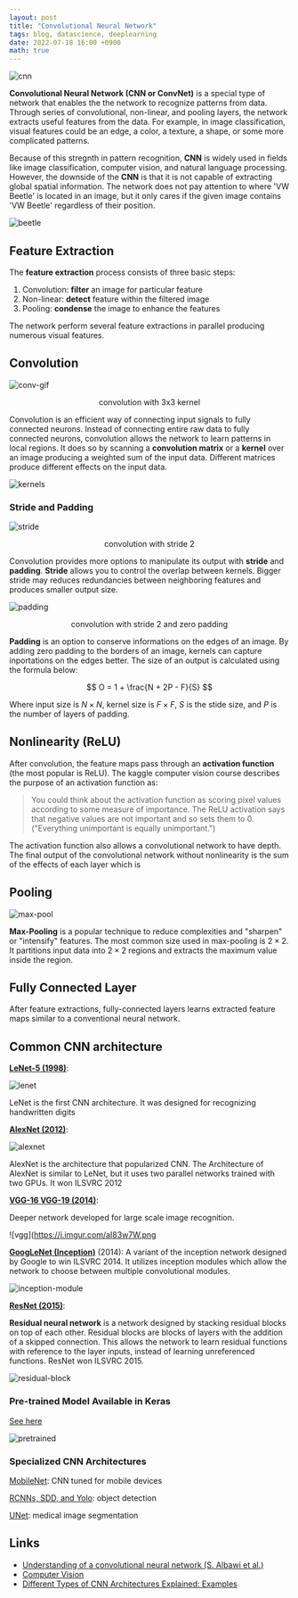 ```yaml
---
layout: post
title: "Convolutional Neural Network"
tags: blog, datascience, deeplearning
date: 2022-07-18 16:00 +0900
math: true
---
```


![cnn](https://i.imgur.com/ZUrHZkw.jpg)

**Convolutional Neural Network (CNN or ConvNet)** is a special type of network that enables the the network to recognize patterns from data. Through series of convolutional, non-linear, and pooling layers, the network extracts useful features from the data. For example, in image classification, visual features could be an edge, a color, a texture, a shape, or some more complicated patterns. 

Because of this stregnth in pattern recognition, **CNN** is widely used in fields like image classification, computer vision, and natural language processing. However, the downside of the **CNN** is that it is not capable of extracting global spatial information. The network does not pay attention to where 'VW Beetle' is located in an image, but it only cares if the given image contains 'VW Beetle' regardless of their position.

![beetle](https://i.imgur.com/eFhVRAU.jpg)


## Feature Extraction

The **feature extraction** process consists of three basic steps:
1. Convolution: **filter** an image for particular feature
2. Non-linear: **detect** feature within the filtered image
3. Pooling: **condense** the image to enhance the features

The network perform several feature extractions in parallel producing numerous visual features.

## Convolution

![conv-gif](https://i.imgur.com/7GBqjon.gif)

<figcaption align = "center">convolution with 3x3 kernel</figcaption>

Convolution is an efficient way of connecting input signals to fully connected neurons. Instead of connecting entire raw data to fully connected neurons, convolution allows the network to learn patterns in local regions. It does so by scanning a **convolution matrix** or a **kernel** over an image producing a weighted sum of the input data. Different matrices produce different effects on the input data. 

![kernels](https://i.imgur.com/xXkIW3d.png)


### Stride and Padding

![stride](https://i.imgur.com/qE0G3UQ.gif)

<figcaption align = "center">convolution with stride 2</figcaption>

Convolution provides more options to manipulate its output with **stride** and **padding**. **Stride** allows you to control the overlap between kernels. Bigger stride may reduces redundancies between neighboring features and produces smaller output size. 


![padding](https://i.imgur.com/w9GCJkA.gif)

<figcaption align = "center">convolution with stride 2 and zero padding</figcaption>

**Padding** is an option to conserve informations on the edges of an image. By adding zero padding to the borders of an image, kernels can capture inportations on the edges better. The size of an output is calculated using the formula below:

$$
O = 1 + \frac{N + 2P - F}{S}
$$

Where input size is $N \times N$, kernel size is $F \times F$, $S$ is the stide size, and $P$ is the number of layers of padding.


## Nonlinearity (ReLU)

After convolution, the feature maps pass through an **activation function** (the most popular is ReLU). The kaggle computer vision course describes the purpose of an activation function as:

>You could think about the activation function as scoring pixel values according to some measure of importance. The ReLU activation says that negative values are not important and so sets them to 0. ("Everything unimportant is equally unimportant.")

The activation function also allows a convolutional network to have depth. The final output of the convolutional network without nonlinearity is the sum of the effects of each layer which is

## Pooling

![max-pool](https://i.imgur.com/0GLlOVr.gif)

**Max-Pooling** is a popular technique to reduce complexities and "sharpen" or "intensify" features. The most common size used in max-pooling is $2 \times 2$. It partitions input data into $2 \times 2$ regions and extracts the maximum value inside the region.


## Fully Connected Layer

After feature extractions, fully-connected layers learns extracted feature maps similar to a conventional neural network.


## Common CNN architecture

[**LeNet-5 (1998)**](http://vision.stanford.edu/cs598_spring07/papers/Lecun98.pdf):

![lenet](https://i.imgur.com/GFKUd2L.jpg)

LeNet is the first CNN architecture. It was designed for recognizing handwritten digits

[**AlexNet (2012)**](https://proceedings.neurips.cc/paper/2012/file/c399862d3b9d6b76c8436e924a68c45b-Paper.pdf):

![alexnet](https://i.imgur.com/ZqFZMBv.png)

AlexNet is the architecture that popularized CNN. The Architecture of AlexNet is similar to LeNet, but it uses two parallel networks trained with two GPUs. It won ILSVRC 2012

[**VGG-16 VGG-19 (2014)**](https://arxiv.org/pdf/1409.1556.pdf):

Deeper network developed for large scale image recognition.

![vgg](https://i.imgur.com/aI83w7W.png

[**GoogLeNet (Inception)**](https://arxiv.org/pdf/1409.4842.pdf) (2014):
A variant of the inception network designed by Google to win ILSVRC 2014. It utilizes inception modules which allow the network to choose between multiple convolutional modules.

![inception-module](https://i.imgur.com/DIHjm7x.png)

[**ResNet (2015)**](https://arxiv.org/pdf/1512.03385.pdf):

**Residual neural network** is a network designed by stacking residual blocks on top of each other. Residual blocks are blocks of layers with the addition of a skipped connection. This allows the network to learn residual functions with reference to the layer inputs, instead of learning unreferenced functions. ResNet won ILSVRC 2015.

![residual-block](https://i.imgur.com/nKEZL75.png)

### Pre-trained Model Available in Keras
[See here](https://keras.io/api/applications/)

![pretrained](https://i.imgur.com/b0QW5Xe.png)

### Specialized CNN Architectures

[MobileNet](https://arxiv.org/abs/1905.02244v5): CNN tuned for mobile devices

[RCNNs, SDD, and Yolo](https://towardsdatascience.com/r-cnn-fast-r-cnn-faster-r-cnn-yolo-object-detection-algorithms-36d53571365e): object detection

[UNet](https://github.com/milesial/Pytorch-UNet): medical image segmentation


## Links
* [Understanding of a convolutional neural network (S. Albawi et al.)](https://ieeexplore.ieee.org/abstract/document/8308186?casa_token=3xDpPRpH7WQAAAAA:YGHxR7DH0T1eH6Rh78vp6tdLeBvEKiqVCS4IbrfdvIXeEDgueOuBiE-kbeJ2oq0ZMIJlkNQidTg)
* [Computer Vision](https://www.kaggle.com/learn/computer-vision)
* [Different Types of CNN Architectures Explained: Examples](https://vitalflux.com/different-types-of-cnn-architectures-explained-examples/)